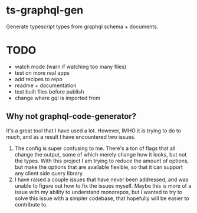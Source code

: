 # ts-graphql-gen

Generate typescript types from graphql schema + documents.

# TODO

- watch mode (warn if watching too many files)
- test on more real apps
- add recipes to repo
- readme + documentation
- test built files before publish
- change where gql is imported from

## Why not graphql-code-generator?

It's a great tool that I have used a lot. However, IMHO it is trying to do to much, and as a result I have encountered two issues.

1. The config is super confusing to me. There's a ton of flags that all change the output, some of which merely change how it looks, but not the types. With this project I am trying to reduce the amount of options, but make the options that are available flexible, so that it can support any client side query library.
2. I have raised a couple issues that have never been addressed, and was unable to figure out how to fix the issues myself. Maybe this is more of a issue with my ability to understand monorepos, but I wanted to try to solve this issue with a simpler codebase, that hopefully will be easier to contribute to.
